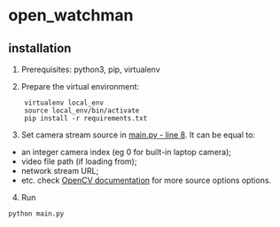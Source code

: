 # open_watchman

## installation
1. Prerequisites: python3, pip, virtualenv

2. Prepare the virtual environment:
```
    virtualenv local_env
    source local_env/bin/activate
    pip install -r requirements.txt
```

3. Set camera stream source in [main.py - line 8](https://github.com/mavixorg/open_watchman/blob/master/main.py#L8).
It can be equal to:
* an integer camera index (eg 0 for built-in laptop camera);
* video file path (if loading from);
* network stream URL;
* etc. check [OpenCV documentation](https://docs.opencv.org/4.4.0/d8/dfe/classcv_1_1VideoCapture.html#ac4107fb146a762454a8a87715d9b7c96) for more source options options.

4. Run 
```
python main.py
```